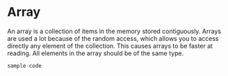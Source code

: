 # Array

An array is a collection of items in the memory stored contiguously. Arrays are used a lot because of the random access, which allows you to access directly any element of the collection. This causes arrays to be faster at reading. All elements in the array should be of the same type.

```
sample code
```
